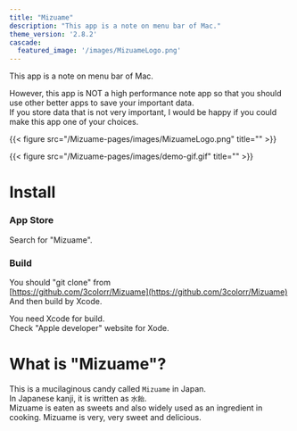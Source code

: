 ```yaml
---
title: "Mizuame"
description: "This app is a note on menu bar of Mac."
theme_version: '2.8.2'
cascade:
  featured_image: '/images/MizuameLogo.png'
---
```

This app is a note on menu bar of Mac.  

However, this app is NOT a high performance note app so that you should use other better apps to save your important data.  
If you store data that is not very important, I would be happy if you could make this app one of your choices.

{{< figure src="/Mizuame-pages/images/MizuameLogo.png" title="" >}}

{{< figure src="/Mizuame-pages/images/demo-gif.gif" title="" >}}

# Install
### App Store
Search for "Mizuame".  

### Build
You should "git clone" from  
[https://github.com/3colorr/Mizuame](https://github.com/3colorr/Mizuame)  
And then build by Xcode.

You need Xcode for build.  
Check "Apple developer" website for Xode.  

# What is "Mizuame"?
This is a mucilaginous candy called `Mizuame` in Japan.  
In Japanese kanji, it is written as `水飴`.  
Mizuame is eaten as sweets and also widely used as an ingredient in cooking. Mizuame is very, very sweet and delicious.


